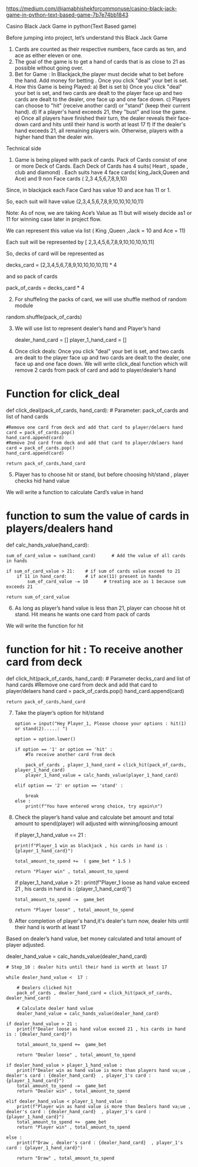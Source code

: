 https://medium.com/@iamabhishekforcommonuse/casino-black-jack-game-in-python-text-based-game-7b7e74bb1843

Casino Black Jack Game in python(Text Based game)

Before jumping into project, let’s understand this Black Jack Game
1) Cards are counted as their respective numbers, face cards as ten, and ace as either eleven or one.
2) The goal of the game is to get a hand of cards that is as close to 21 as possible without going over.
3) Bet for Game : In Blackjack,the player must decide what to bet before the hand. Add money for betting . Once you click "deal" your bet is set.
4) How this Game is being Played:
    a) Bet is set
    b) Once you click "deal" your bet is set, and two cards are dealt to the player face up and two cards are dealt to the dealer, one face up and one face down. 
    c) Players can choose to "hit" (receive another card) or "stand" (keep their current hand).
    d) If a player's hand exceeds 21, they "bust" and lose the game.
    e) Once all players have finished their turn, the dealer reveals their face-down card and hits until their hand is worth at least 17
    f) If the dealer's hand exceeds 21, all remaining players win. Otherwise, players with a higher hand than the dealer win.

Technical side
1)	Game is being played with pack of cards. Pack of Cards consist of one or more Deck of Cards. Each Deck of Cards has 4 suits( Heart , spade , club and diamond) . Each suits have 4 face cards( king,Jack,Queen and Ace) and 9  non Face cards ( 2,3 4,5,6,7,8,9,10)

Since, in blackjack each Face Card has value 10 and ace has 11 or 1. 

So, each suit will have value (2,3,4,5,6,7,8,9,10,10,10,10,11)

Note: As of now, we are taking Ace’s Value as 11 but will wisely decide as1 or 11 for winning case later in project flow.

We can represent this value via list ( King ,Queen ,Jack = 10 and Ace = 11)

Each suit will be represented by [ 2,3,4,5,6,7,8,9,10,10,10,10,11]

So, decks of card will be represented as

decks_card =  [2,3,4,5,6,7,8,9,10,10,10,10,11] * 4

and so pack of cards

pack_of_cards = decks_card * 4

2)	For shuffeling the packs of card, we will use shuffle method of random module

random.shuffle(pack_of_cards)

3)	We will use list to represent  dealer’s hand and Player’s hand

    dealer_hand_card    = []
    player_1_hand_card  = []

4)	Once click deals:
Once you click "deal" your bet is set, and two cards are dealt to the player face up and two cards are dealt to the dealer, one face up and one face down. 
We will write click_deal function which will remove 2 cards from pack of card and add to player/dealer’s hand

# Function for click_deal

def click_deal(pack_of_cards, hand_card):        # Parameter: pack_of_cards and list of hand cards
    
    #Remove one card from deck and add that card to player/delaers hand
    card = pack_of_cards.pop()
    hand_card.append(card)
    #Remove 2nd card from deck and add that card to player/delaers hand
    card = pack_of_cards.pop()
    hand_card.append(card)
    
    return pack_of_cards,hand_card

5)	Player has to choose hit or stand, but before choosing hit/stand , player checks hid hand value

We will write a function to calculate Card’s value in hand

# function to sum the value of cards in players/dealers hand

def calc_hands_value(hand_card):
    
    sum_of_card_value = sum(hand_card)      # Add the value of all cards in hands
    
    if sum_of_card_value > 21:    # if sum of cards value exceed to 21
        if 11 in hand_card:       # if ace(11) present in hands
            sum_of_card_value -= 10      # treating ace as 1 because sum exceeds 21
            
    return sum_of_card_value


6)	As long as player’s hand value is less than 21, player can choose hit ot stand. Hit means he wants one card from pack of cards

We will write the function for hit

# function for hit : To receive another card from deck

def click_hit(pack_of_cards, hand_card):        # Parameter decks_card and list of hand cards
    #Remove one card from deck and add that card to player/delaers hand
    card = pack_of_cards.pop()
    hand_card.append(card)
    
    return pack_of_cards,hand_card


7)	Take the player’s option for hit/stand

        
        
        option = input("Hey Player_1, Please choose your options : hit(1) or stand(2).....: ")
        
        option = option.lower()
        
        if option == '1' or option == 'hit' :
            #To receive another card from deck
            
            pack_of_cards , player_1_hand_card = click_hit(pack_of_cards, player_1_hand_card) 
            player_1_hand_value = calc_hands_value(player_1_hand_card)
            
        elif option == '2' or option == 'stand' :
            
            break
        else :
            print(f"You have entered wrong choice, try again\n")


8)	Check the player’s hand value and calculate bet amount and total amount to spend(player) will adjusted with winning/loosing amount

    if player_1_hand_value == 21 :
        
        print(f"Player_1 win as blackjack , his cards in hand is : {player_1_hand_card}")  
        
        total_amount_to_spend +=  ( game_bet * 1.5 )
        
        return "Player win" , total_amount_to_spend
        
    if player_1_hand_value > 21 :
        print(f"Player_1 loose as hand value exceed 21 , his cards in hand is : {player_1_hand_card}")
        
        total_amount_to_spend -=  game_bet 
        
        return "Player loose" , total_amount_to_spend


9)	After completion of player's hand,it's dealer's turn  now, dealer hits until their hand is worth at least 17

Based on dealer’s hand value, bet money calculated and total amount of player adjusted.

   dealer_hand_value = calc_hands_value(dealer_hand_card)
    
    # Step_10 : dealer hits until their hand is worth at least 17
    
    while dealer_hand_value <  17 :
        
        # Dealers clicked hit
        pack_of_cards , dealer_hand_card = click_hit(pack_of_cards, dealer_hand_card)
        
        # Calculate dealer hand value
        dealer_hand_value = calc_hands_value(dealer_hand_card)
        
    if dealer_hand_value > 21 :
        print(f"Dealer loose as hand value exceed 21 , his cards in hand is : {dealer_hand_card}")
        
        total_amount_to_spend +=  game_bet  
        
        return "Dealer loose" , total_amount_to_spend
    
    if dealer_hand_value > player_1_hand_value :
        print(f"Dealer win as hand value is more than players hand va;ue , dealer's card : {dealer_hand_card}  , player_1's card : {player_1_hand_card}")
        total_amount_to_spend -=  game_bet
        return "Dealer win" , total_amount_to_spend
    
    elif dealer_hand_value < player_1_hand_value :
        print(f"Player win as hand value is more than Dealers hand va;ue , dealer's card : {dealer_hand_card}  , player_1's card : {player_1_hand_card}")
        total_amount_to_spend +=  game_bet 
        return "Player win" , total_amount_to_spend
    
    else :
        print(f"Draw , dealer's card : {dealer_hand_card}  , player_1's card : {player_1_hand_card}")
        
        return "Draw" , total_amount_to_spend








